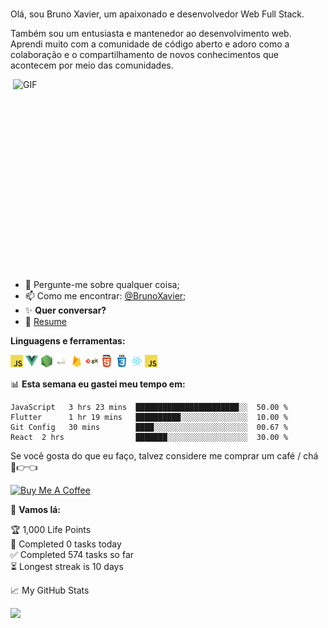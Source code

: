<br />

Olá, sou Bruno Xavier, um apaixonado e desenvolvedor Web Full Stack.

Também sou um entusiasta e mantenedor ao desenvolvimento web. Aprendi muito com a comunidade de código aberto e adoro como a colaboração e o compartilhamento de novos conhecimentos que acontecem por meio das comunidades.


  <img align="right" alt="GIF" src="https://github.com/abhisheknaiidu/abhisheknaiidu/blob/master/code.gif?raw=true" width="500" height="320" />
  
- 💬 Pergunte-me sobre qualquer coisa;
- 📫 Como me encontrar: [@BrunoXavier](https://www.linkedin.com/in/bruno-xavier-48a038167/);
- ✨ **Quer conversar?**
- 📝 [Resume](https://www.linkedin.com/in/bruno-xavier-48a038167/)

**Linguagens e ferramentas:**  

<code><img height="20" src="https://raw.githubusercontent.com/github/explore/80688e429a7d4ef2fca1e82350fe8e3517d3494d/topics/javascript/javascript.png"></code>
<code><img height="20" src="https://raw.githubusercontent.com/github/explore/80688e429a7d4ef2fca1e82350fe8e3517d3494d/topics/vue/vue.png"></code>
<code><img height="20" src="https://raw.githubusercontent.com/github/explore/80688e429a7d4ef2fca1e82350fe8e3517d3494d/topics/nodejs/nodejs.png"></code>
<code><img height="20" src="https://raw.githubusercontent.com/github/explore/80688e429a7d4ef2fca1e82350fe8e3517d3494d/topics/mysql/mysql.png"></code>
<code><img height="20" src="https://raw.githubusercontent.com/github/explore/80688e429a7d4ef2fca1e82350fe8e3517d3494d/topics/firebase/firebase.png"></code>
<code><img height="20" src="https://raw.githubusercontent.com/github/explore/80688e429a7d4ef2fca1e82350fe8e3517d3494d/topics/git/git.png"></code>
<code><img height="20" src="https://raw.githubusercontent.com/github/explore/80688e429a7d4ef2fca1e82350fe8e3517d3494d/topics/html/html.png"></code>
<code><img height="20" src="https://raw.githubusercontent.com/github/explore/80688e429a7d4ef2fca1e82350fe8e3517d3494d/topics/css/css.png"></code>
<code><img height="20" src="https://raw.githubusercontent.com/github/explore/80688e429a7d4ef2fca1e82350fe8e3517d3494d/topics/react/react.png"></code>
<code><img height="20" src="https://raw.githubusercontent.com/github/explore/80688e429a7d4ef2fca1e82350fe8e3517d3494d/topics/javascript/javascript.png"></code>

📊 **Esta semana eu gastei meu tempo em:**
<!--START_SECTION:waka-->
```text
JavaScript   3 hrs 23 mins  ███████████████████████░░  50.00 % 
Flutter      1 hr 19 mins   ██████████░░░░░░░░░░░░░░░  10.00 % 
Git Config   30 mins        ████░░░░░░░░░░░░░░░░░░░░░  00.67 % 
React  2 hrs                ███████░░░░░░░░░░░░░░░░░░  30.00 % 
```
<!--END_SECTION:waka-->

Se você gosta do que eu faço, talvez considere me comprar um café / chá 🥺👉👈

<a href="https://www.buymeacoffee.com/abhisheknaiidu" target="_blank"><img src="https://cdn.buymeacoffee.com/buttons/v2/default-red.png" alt="Buy Me A Coffee" width="150" ></a>

🚧 **Vamos lá:**
<!-- TODO-IST:START -->
🏆  1,000 Life Points           
🌸  Completed 0 tasks today           
✅  Completed 574 tasks so far           
⏳  Longest streak is 10 days
<!-- TODO-IST:END -->


📈 My GitHub Stats

<p align="center">
  <a href="https://github.com/anuraghazra/github-readme-stats">
    <img
      align="left"
      height="165"
      src="https://github-readme-stats.vercel.app/api?username=HeyBrunoXavier&count_private=true&show_icons=true&custom_title=Github%20Status&hide=issues&theme=radical"
      src="[![Readme Card](https://github-readme-stats.vercel.app/api/pin/?username=HeyBrunoXavier&repo=github-readme-stats)](https://github.com/HeyBrunoXavier/github-readme-stats)"
    />
  </a>
</p>
